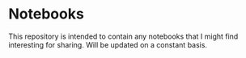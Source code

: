 # Notebooks

This repository is intended to contain any notebooks that I might find interesting for sharing. Will be updated on a constant basis.
